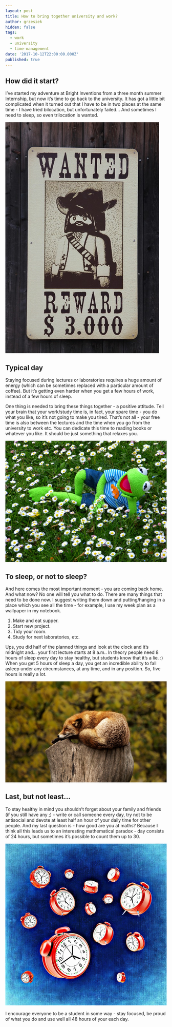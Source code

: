 ```yaml
---
layout: post
title: How to bring together university and work?
author: grzesiek
hidden: false
tags:
  - work
  - university
  - time-management
date: '2017-10-12T22:00:00.000Z'
published: true
---
```


## How did it start?

I’ve started my adventure at Bright Inventions from a three month summer Internship, but now it’s time to go back to the university. It has got a little bit complicated when it turned out that I have to be in two places at the same time - I have tried bilocation, but unfortunately failed… And sometimes I need to sleep, so even trilocation is wanted.


![wantedImage](/images/how-to-bring-together-university-and-work/wanted.jpg)

## Typical day

Staying focused during lectures or laboratories requires a huge amount of energy (which can be sometimes replaced with a particular amount of coffee). But it’s getting even harder when you get a few hours of work, instead of a few hours of sleep.

One thing is needed to bring these things together - a positive attitude. Tell your brain that your work/study time is, in fact,  your spare time - you do what you like, so it’s not going to make you tired. That’s not all - your free time is also between the lectures and the time when you go from the university to work etc. You can dedicate this time to reading books or whatever you like. It should be just something that relaxes you. 

![relaxImage](/images/how-to-bring-together-university-and-work/relax.jpg)

## To sleep, or not to sleep?

And here comes the most important moment - you are coming back home. And what now? No one will tell you what to do. There are many things that need to be done now. I suggest writing them down and putting/hanging in a place which you see all the time - for example, I use my week plan as a wallpaper in my notebook.

1. Make and eat supper.
2. Start new project.
3. Tidy your room.
4. Study for next laboratories, etc.

Ups, you did half of the planned things and look at the clock and it’s midnight and... your first lecture starts at 8 a.m.. In theory people need 8 hours of sleep every day to stay healthy, but students know that it’s a lie. :)  When you get 5 hours of sleep a day, you get an incredible ability to fall asleep under any circumstances, at any time, and in any position. So, five hours is really a lot. 

![sleepImage](/images/how-to-bring-together-university-and-work/sleep.jpg)

## Last, but not least...

To stay healthy in mind you shouldn’t forget about your family and friends (if you still have any ;) - write or call someone every day, try not to be antisocial and devote at least half an hour of your daily time for other people. 
And my last question is - how good are you at maths? Because I think all this leads us to an interesting mathematical paradox - day consists of 24 hours, but sometimes it’s possible to count them up to 30.


![timeImage](/images/how-to-bring-together-university-and-work/time.jpg)


I encourage everyone to be a student in some way - stay focused, be proud of what you do and use well all 48 hours of your each day. 

